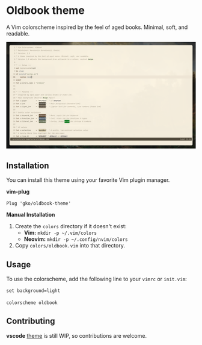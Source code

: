 # Oldbook theme

A Vim colorscheme inspired by the feel of aged books. Minimal, soft, and readable.

![screenshot](/screenshot.png)

## Installation

You can install this theme using your favorite Vim plugin manager.

**vim-plug**

```vim
Plug 'gko/oldbook-theme'
```

**Manual Installation**

1.  Create the `colors` directory if it doesn't exist:
      * **Vim:** `mkdir -p ~/.vim/colors`
      * **Neovim:** `mkdir -p ~/.config/nvim/colors`
2.  Copy `colors/oldbook.vim` into that directory.

## Usage

To use the colorscheme, add the following line to your `vimrc` or `init.vim`:

```vim
set background=light

colorscheme oldbook
```

## Contributing

**vscode** [theme](/themes/oldbook-color-theme.json) is still WIP, so contributions are welcome.
